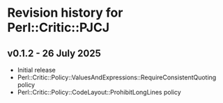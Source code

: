 # Revision history for Perl::Critic::PJCJ

## v0.1.2 - 26 July 2025

- Initial release
- Perl::Critic::Policy::ValuesAndExpressions::RequireConsistentQuoting policy
- Perl::Critic::Policy::CodeLayout::ProhibitLongLines policy
